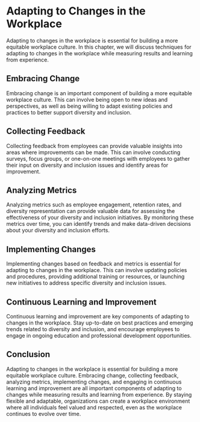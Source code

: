 Adapting to Changes in the Workplace
================================================================================================

Adapting to changes in the workplace is essential for building a more equitable workplace culture. In this chapter, we will discuss techniques for adapting to changes in the workplace while measuring results and learning from experience.

Embracing Change
----------------

Embracing change is an important component of building a more equitable workplace culture. This can involve being open to new ideas and perspectives, as well as being willing to adapt existing policies and practices to better support diversity and inclusion.

Collecting Feedback
-------------------

Collecting feedback from employees can provide valuable insights into areas where improvements can be made. This can involve conducting surveys, focus groups, or one-on-one meetings with employees to gather their input on diversity and inclusion issues and identify areas for improvement.

Analyzing Metrics
-----------------

Analyzing metrics such as employee engagement, retention rates, and diversity representation can provide valuable data for assessing the effectiveness of your diversity and inclusion initiatives. By monitoring these metrics over time, you can identify trends and make data-driven decisions about your diversity and inclusion efforts.

Implementing Changes
--------------------

Implementing changes based on feedback and metrics is essential for adapting to changes in the workplace. This can involve updating policies and procedures, providing additional training or resources, or launching new initiatives to address specific diversity and inclusion issues.

Continuous Learning and Improvement
-----------------------------------

Continuous learning and improvement are key components of adapting to changes in the workplace. Stay up-to-date on best practices and emerging trends related to diversity and inclusion, and encourage employees to engage in ongoing education and professional development opportunities.

Conclusion
----------

Adapting to changes in the workplace is essential for building a more equitable workplace culture. Embracing change, collecting feedback, analyzing metrics, implementing changes, and engaging in continuous learning and improvement are all important components of adapting to changes while measuring results and learning from experience. By staying flexible and adaptable, organizations can create a workplace environment where all individuals feel valued and respected, even as the workplace continues to evolve over time.
